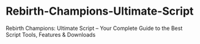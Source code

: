 # Rebirth-Champions-Ultimate-Script
Rebirth Champions: Ultimate Script – Your Complete Guide to the Best Script Tools, Features &amp; Downloads
